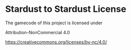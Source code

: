 # Stardust to Stardust License

The gamecode of this project is licensed under

Attribution-NonCommercial 4.0 

https://creativecommons.org/licenses/by-nc/4.0/
